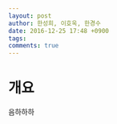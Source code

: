 ```yaml
---
layout: post
author: 한성희, 이호욱, 한경수
date: 2016-12-25 17:48 +0900
tags: 
comments: true
---
```



# 개요

음하하하
